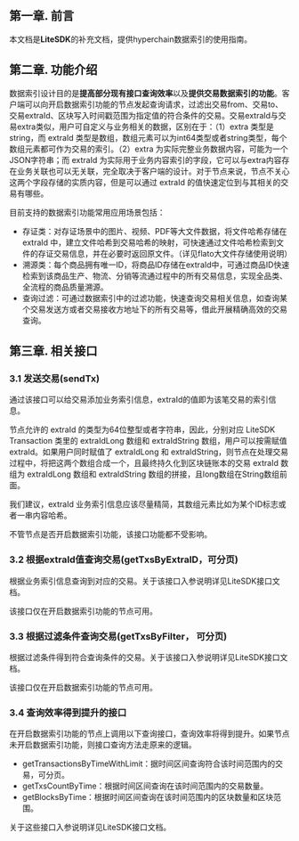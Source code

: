 ## 第一章. 前言

本文档是**LiteSDK**的补充文档，提供hyperchain数据索引的使用指南。

## 第二章. 功能介绍

数据索引设计目的是**提高部分现有接口查询效率**以及**提供交易数据索引的功能**。客户端可以向开启数据索引功能的节点发起查询请求，过滤出交易from、交易to、交易extraId、区块写入时间戳范围为指定值的符合条件的交易。交易extraId与交易extra类似，用户可自定义与业务相关的数据，区别在于：（1）extra 类型是string，而 extraId 类型是数组，数组元素可以为int64类型或者string类型，每个数组元素都可作为交易的索引。（2）extra 为实际完整业务数据内容，可能为一个JSON字符串；而 extraId 为实际用于业务内容索引的字段，它可以与extra内容存在业务关联也可以无关联，完全取决于客户端的设计。对于节点来说，节点不关心这两个字段存储的实质内容，但是可以通过 extraId 的值快速定位到与其相关的交易有哪些。

目前支持的数据索引功能常用应用场景包括：

 * 存证类：对存证场景中的图片、视频、PDF等大文件数据，将文件哈希存储在 extraId 中，建立文件哈希到交易哈希的映射，可快速通过文件哈希检索到文件的存证交易信息，并在必要时返回原文件。（详见flato大文件存储使用说明）
 * 溯源类：每个商品拥有唯一ID，将商品ID存储在extraId中，可通过商品ID快速检索到该商品生产、物流、分销等流通过程中的所有交易信息，实现全品类、全流程的商品质量溯源。
 * 查询过滤：可通过数据索引中的过滤功能，快速查询交易相关信息，如查询某个交易发送方或者交易接收方地址下的所有交易等，借此开展精确高效的交易查询。
 
## 第三章. 相关接口
 
### 3.1 发送交易(sendTx)
 
通过该接口可以给交易添加业务索引信息，extraId的值即为该笔交易的索引信息。
 
节点允许的 extraId 的类型为64位整型或者字符串，因此，分别对应 LiteSDK Transaction 类里的 extraIdLong 数组和 extraIdString 数组，用户可以按需赋值extraId。如果用户同时赋值了 extraIdLong 和 extraIdString，则节点在处理交易过程中，将把这两个数组合成一个，且最终持久化到区块链账本的交易 extraId 数组为 extraIdLong 数组和 extraIdString 数组的拼接，且long数组在String数组前面。
 
我们建议，extraId 业务索引信息应该尽量精简，其数组元素比如为某个ID标志或者一串内容哈希。 
 
不管节点是否开启数据索引功能，该接口功能都不受影响。
  
### 3.2 根据extraId值查询交易(getTxsByExtraID，可分页)
 
根据业务索引信息查询到对应的交易。关于该接口入参说明详见LiteSDK接口文档。
 
该接口仅在开启数据索引功能的节点可用。
 
### 3.3 根据过滤条件查询交易(getTxsByFilter， 可分页)

根据过滤条件得到符合查询条件的交易。关于该接口入参说明详见LiteSDK接口文档。

该接口仅在开启数据索引功能的节点可用。
 
### 3.4 查询效率得到提升的接口

在开启数据索引功能的节点上调用以下查询接口，查询效率将得到提升。如果节点未开启数据索引功能，则接口查询方法走原来的逻辑。

- getTransactionsByTimeWithLimit：据时间区间查询符合该时间范围内的交易，可分页。
- getTxsCountByTime：根据时间区间查询在该时间范围内的交易数量。
- getBlocksByTime：根据时间区间查询在该时间范围内的区块数量和区块范围。

关于这些接口入参说明详见LiteSDK接口文档。